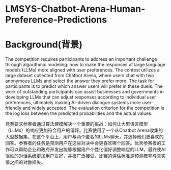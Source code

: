 # LMSYS-Chatbot-Arena-Human-Preference-Predictions
# Background(背景)
The competition requires participants to address an important challenge through algorithmic modeling: how to make the responses of large language models (LLMs) more aligned with user preferences. The contest utilizes a large dataset collected from Chatbot Arena, where users chat with two anonymous LLMs and select the answer they prefer more. The task for participants is to predict which answer users will prefer in these duels. The work of outstanding participants can assist businesses and governments in developing LLMs that can adjust responses according to individual user preferences, ultimately making AI-driven dialogue systems more user-friendly and widely accepted. The evaluation criterion for the competition is the log loss between the predicted probabilities and the actual values.

竞赛要求参赛者通过算法建模解决一个重要的挑战：如何让大型语言模型（LLMs）的响应更加符合用户的偏好。比赛使用了一个从Chatbot Arena收集的大型数据集，在这个平台上，用户与两个匿名的LLMs聊天，并选择他们更喜欢的回答。参赛者的任务是预测用户在这些对决中会更喜欢哪个回答。优秀参赛者的工作可以帮助企业和政府开发出能够根据用户个性化偏好调整响应的LLM，最终使AI驱动的对话系统更加用户友好，并被广泛接受。比赛的评估标准是预测概率与真实值之间的对数损失。